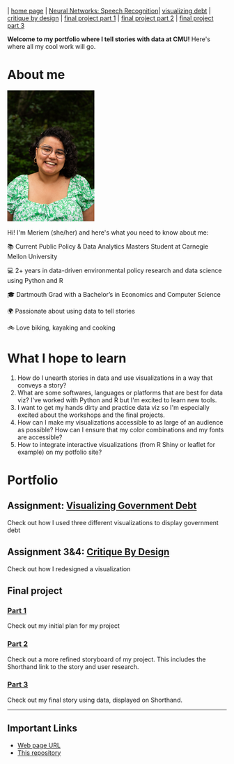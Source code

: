 | [home page](https://itsmeriem.github.io/Meriem/) | [Neural Networks: Speech Recognition](UtterancetoPhonemeMapping.ipynb)| [visualizing debt](visualizing-debt.md) | [critique by design](critique-by-design.md) | [final project part 1](final-project-part1.md) | [final project part 2](final-project-part2.md) | [final project part 3](final-project-part3.md) 

**Welcome to my portfolio where I tell stories with data at CMU!** Here's where all my cool work will go. 

# About me

<img src="DSC_3375.jpg" width="200"/>

Hi!  I'm Meriem (she/her) and here's what you need to know about me:

📚 Current Public Policy & Data Analytics Masters Student at Carnegie Mellon University

💻 2+ years in data-driven environmental policy research and data science using Python and R

🎓 Dartmouth Grad with a Bachelor’s in Economics and Computer Science

🌍 Passionate about using data to tell stories

🚲 Love biking, kayaking and cooking


# What I hope to learn

1. How do I unearth stories in data and use visualizations in a way that conveys a story?
2. What are some softwares, languages or platforms that are best for data viz? I've worked with Python and R but I'm excited to learn new tools.
3. I want to get my hands dirty and practice data viz so I'm especially excited about the workshops and the final projects.
4. How can I make my visualizations accessible to as large of an audience as possible? How can I ensure that my color combinations and my fonts are accessible?
5. How to integrate interactive visualizations (from R Shiny or leaflet for example) on my potfolio site?

# Portfolio

## Assignment: [Visualizing Government Debt](visualizing-debt.md)
Check out how I used three different visualizations to display government debt

## Assignment 3&4: [Critique By Design](critique-by-design.md)
Check out how I redesigned a visualization

## Final project 

### [Part 1](final-project-part1.md)
Check out my initial plan for my project

### [Part 2](final-project-part2.md)
Check out a more refined storyboard of my project. This includes the Shorthand link to the story and user research. 

### [Part 3](final-project-part3.md)
Check out my final story using data, displayed on Shorthand.

---
## Important Links 
- [Web page URL](https://itsmeriem.github.io/Meriem/)
- [This repository](https://github.com/ItsMeriem/Meriem)
